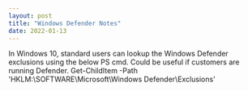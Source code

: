 ```yaml
---
layout: post
title: "Windows Defender Notes"
date: 2022-01-13
---
```


In Windows 10, standard users can lookup the Windows Defender exclusions using the below PS cmd. Could be useful if customers are running Defender.
Get-ChildItem -Path 'HKLM:\SOFTWARE\Microsoft\Windows Defender\Exclusions\'
